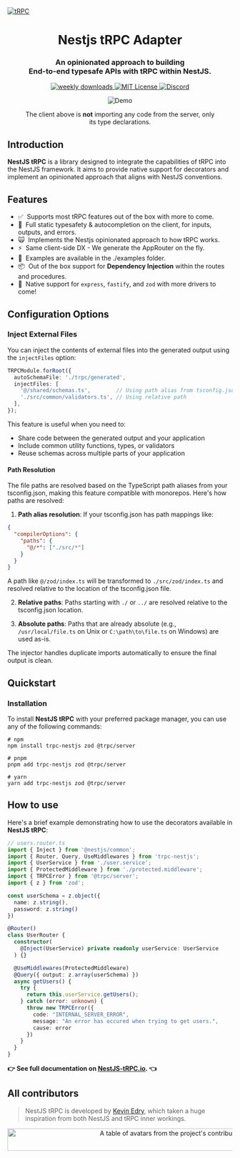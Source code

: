 <a href="https://nestjs-trpc.io/" target="_blank" rel="noopener">
  <picture>
    <source media="(prefers-color-scheme: dark)" srcset="https://i.imgur.com/JvsOXCg.png" />
    <img alt="tRPC" src="https://i.imgur.com/JvsOXCg.png" />
  </picture>
</a>

<div align="center">
  <h1>Nestjs tRPC Adapter</h1>
  <h3>An opinionated approach to building<br />End-to-end typesafe APIs with tRPC within NestJS.</h3>
  <a href="https://npmcharts.com/compare/nestjs-trpc?interval=30">
    <img alt="weekly downloads" src="https://img.shields.io/npm/dm/nestjs-trpc.svg">
  </a>
  <a href="https://github.com/KevinEdry/nestjs-trpc/blob/main/LICENSE">
    <img alt="MIT License" src="https://img.shields.io/github/license/KevinEdry/nestjs-trpc" />
  </a>
  <a href="https://discord.gg/trpc-867764511159091230">
    <img alt="Discord" src="https://img.shields.io/discord/867764511159091230?color=7389D8&label&logo=discord&logoColor=ffffff" />
  </a>
  <br />
  <figure>
    <img src="https://assets.trpc.io/www/v10/v10-dark-landscape.gif" alt="Demo" />
    <figcaption>
      <p align="center">
        The client above is <strong>not</strong> importing any code from the server, only its type declarations.
      </p>
    </figcaption>
  </figure>
</div>

## Introduction

**NestJS tRPC** is a library designed to integrate the capabilities of tRPC into the NestJS framework. It aims to provide native support for decorators and implement an opinionated approach that aligns with NestJS conventions.

## Features

- ✅&nbsp; Supports most tRPC features out of the box with more to come.
- 🧙‍&nbsp; Full static typesafety & autocompletion on the client, for inputs, outputs, and errors.
- 🙀&nbsp; Implements the Nestjs opinionated approach to how tRPC works.
- ⚡️&nbsp; Same client-side DX - We generate the AppRouter on the fly.
- 🔋&nbsp; Examples are available in the ./examples folder.
- 📦&nbsp; Out of the box support for **Dependency Injection** within the routes and procedures.
- 👀&nbsp; Native support for `express`, `fastify`, and `zod` with more drivers to come!

## Configuration Options

### Inject External Files

You can inject the contents of external files into the generated output using the `injectFiles` option:

```typescript
TRPCModule.forRoot({
  autoSchemaFile: './trpc/generated',
  injectFiles: [
    '@/shared/schemas.ts',        // Using path alias from tsconfig.json
    './src/common/validators.ts', // Using relative path
  ],
});
```

This feature is useful when you need to:
- Share code between the generated output and your application
- Include common utility functions, types, or validators
- Reuse schemas across multiple parts of your application

#### Path Resolution

The file paths are resolved based on the TypeScript path aliases from your tsconfig.json, making this feature compatible with monorepos. Here's how paths are resolved:

1. **Path alias resolution**: If your tsconfig.json has path mappings like:

```json
{
  "compilerOptions": {
    "paths": {
      "@/*": ["./src/*"]
    }
  }
}
```

A path like `@/zod/index.ts` will be transformed to `./src/zod/index.ts` and resolved relative to the location of the tsconfig.json file.

2. **Relative paths**: Paths starting with `./` or `../` are resolved relative to the tsconfig.json location.

3. **Absolute paths**: Paths that are already absolute (e.g., `/usr/local/file.ts` on Unix or `C:\path\to\file.ts` on Windows) are used as-is.

The injector handles duplicate imports automatically to ensure the final output is clean.

## Quickstart

### Installation

To install **NestJS tRPC** with your preferred package manager, you can use any of the following commands:

```shell
# npm
npm install trpc-nestjs zod @trpc/server

# pnpm
pnpm add trpc-nestjs zod @trpc/server

# yarn
yarn add trpc-nestjs zod @trpc/server
```

## How to use

Here's a brief example demonstrating how to use the decorators available in **NestJS tRPC**:

```typescript
// users.router.ts
import { Inject } from '@nestjs/common';
import { Router, Query, UseMiddlewares } from 'trpc-nestjs';
import { UserService } from './user.service';
import { ProtectedMiddleware } from './protected.middleware';
import { TRPCError } from '@trpc/server';
import { z } from 'zod';

const userSchema = z.object({
  name: z.string(),
  password: z.string()
})

@Router()
class UserRouter {
  constructor(
    @Inject(UserService) private readonly userService: UserService
  ) {}

  @UseMiddlewares(ProtectedMiddleware)
  @Query({ output: z.array(userSchema) })
  async getUsers() {
    try {
      return this.userService.getUsers();
    } catch (error: unknown) {
      throw new TRPCError({
        code: "INTERNAL_SERVER_ERROR",
        message: "An error has occured when trying to get users.",
        cause: error
      })
    }
  }
}
```

**👉 See full documentation on [NestJS-tRPC.io](https://nestjs-trpc.io/docs). 👈**

## All contributors

> NestJS tRPC is developed by [Kevin Edry](https://twitter.com/KevinEdry), which taken a huge inspiration from both NestJS and tRPC inner workings.

<a href="https://github.com/KevinEdry/nestjs-trpc/graphs/contributors">
  <p align="center">
    <img width="720" height="50" src="https://contrib.rocks/image?repo=kevinedry/nestjs-trpc" alt="A table of avatars from the project's contributors" />
  </p>
</a>
